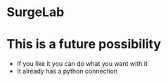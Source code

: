 # SurgeLab

# This is a future possibility
* If you like it you can do what you want with it
* It already has a python connection
